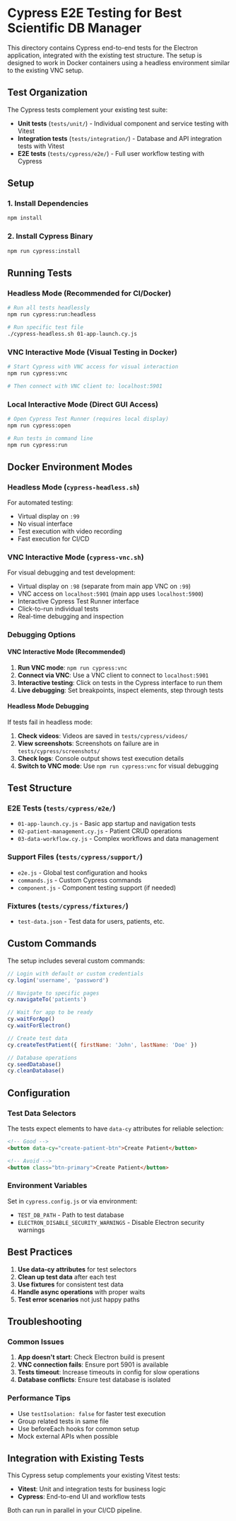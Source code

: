 # Cypress E2E Testing for Best Scientific DB Manager

This directory contains Cypress end-to-end tests for the Electron application, integrated with the existing test structure. The setup is designed to work in Docker containers using a headless environment similar to the existing VNC setup.

## Test Organization

The Cypress tests complement your existing test suite:

- **Unit tests** (`tests/unit/`) - Individual component and service testing with Vitest
- **Integration tests** (`tests/integration/`) - Database and API integration tests with Vitest
- **E2E tests** (`tests/cypress/e2e/`) - Full user workflow testing with Cypress

## Setup

### 1. Install Dependencies

```bash
npm install
```

### 2. Install Cypress Binary

```bash
npm run cypress:install
```

## Running Tests

### Headless Mode (Recommended for CI/Docker)

```bash
# Run all tests headlessly
npm run cypress:run:headless

# Run specific test file
./cypress-headless.sh 01-app-launch.cy.js
```

### VNC Interactive Mode (Visual Testing in Docker)

```bash
# Start Cypress with VNC access for visual interaction
npm run cypress:vnc

# Then connect with VNC client to: localhost:5901
```

### Local Interactive Mode (Direct GUI Access)

```bash
# Open Cypress Test Runner (requires local display)
npm run cypress:open

# Run tests in command line
npm run cypress:run
```

## Docker Environment Modes

### Headless Mode (`cypress-headless.sh`)

For automated testing:

- Virtual display on `:99`
- No visual interface
- Test execution with video recording
- Fast execution for CI/CD

### VNC Interactive Mode (`cypress-vnc.sh`)

For visual debugging and test development:

- Virtual display on `:98` (separate from main app VNC on `:99`)
- VNC access on `localhost:5901` (main app uses `localhost:5900`)
- Interactive Cypress Test Runner interface
- Click-to-run individual tests
- Real-time debugging and inspection

### Debugging Options

#### VNC Interactive Mode (Recommended)

1. **Run VNC mode**: `npm run cypress:vnc`
2. **Connect via VNC**: Use a VNC client to connect to `localhost:5901`
3. **Interactive testing**: Click on tests in the Cypress interface to run them
4. **Live debugging**: Set breakpoints, inspect elements, step through tests

#### Headless Mode Debugging

If tests fail in headless mode:

1. **Check videos**: Videos are saved in `tests/cypress/videos/`
2. **View screenshots**: Screenshots on failure are in `tests/cypress/screenshots/`
3. **Check logs**: Console output shows test execution details
4. **Switch to VNC mode**: Use `npm run cypress:vnc` for visual debugging

## Test Structure

### E2E Tests (`tests/cypress/e2e/`)

- `01-app-launch.cy.js` - Basic app startup and navigation tests
- `02-patient-management.cy.js` - Patient CRUD operations
- `03-data-workflow.cy.js` - Complex workflows and data management

### Support Files (`tests/cypress/support/`)

- `e2e.js` - Global test configuration and hooks
- `commands.js` - Custom Cypress commands
- `component.js` - Component testing support (if needed)

### Fixtures (`tests/cypress/fixtures/`)

- `test-data.json` - Test data for users, patients, etc.

## Custom Commands

The setup includes several custom commands:

```javascript
// Login with default or custom credentials
cy.login('username', 'password')

// Navigate to specific pages
cy.navigateTo('patients')

// Wait for app to be ready
cy.waitForApp()
cy.waitForElectron()

// Create test data
cy.createTestPatient({ firstName: 'John', lastName: 'Doe' })

// Database operations
cy.seedDatabase()
cy.cleanDatabase()
```

## Configuration

### Test Data Selectors

The tests expect elements to have `data-cy` attributes for reliable selection:

```html
<!-- Good -->
<button data-cy="create-patient-btn">Create Patient</button>

<!-- Avoid -->
<button class="btn-primary">Create Patient</button>
```

### Environment Variables

Set in `cypress.config.js` or via environment:

- `TEST_DB_PATH` - Path to test database
- `ELECTRON_DISABLE_SECURITY_WARNINGS` - Disable Electron security warnings

## Best Practices

1. **Use data-cy attributes** for test selectors
2. **Clean up test data** after each test
3. **Use fixtures** for consistent test data
4. **Handle async operations** with proper waits
5. **Test error scenarios** not just happy paths

## Troubleshooting

### Common Issues

1. **App doesn't start**: Check Electron build is present
2. **VNC connection fails**: Ensure port 5901 is available
3. **Tests timeout**: Increase timeouts in config for slow operations
4. **Database conflicts**: Ensure test database is isolated

### Performance Tips

- Use `testIsolation: false` for faster test execution
- Group related tests in same file
- Use beforeEach hooks for common setup
- Mock external APIs when possible

## Integration with Existing Tests

This Cypress setup complements your existing Vitest tests:

- **Vitest**: Unit and integration tests for business logic
- **Cypress**: End-to-end UI and workflow tests

Both can run in parallel in your CI/CD pipeline.
